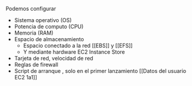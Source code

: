 
Podemos configurar 
- Sistema operativo (OS)
- Potencia de computo (CPU)
- Memoria (RAM)
- Espacio de almacenamiento 
	- Espacio conectado a la red [[EBS]] y [[EFS]]
	- Y mediante hardware EC2 Instance Store
- Tarjeta de red, velocidad de red
- Reglas de firewall
- Script de arranque , solo en el primer lanzamiento [[Datos del usuario EC2 1a1]]